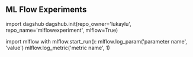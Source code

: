 ## ML Flow Experiments

import dagshub
dagshub.init(repo_owner='lukaylu', repo_name='mlflowexperiment', mlflow=True)

import mlflow
with mlflow.start_run():
  mlflow.log_param('parameter name', 'value')
  mlflow.log_metric('metric name', 1)